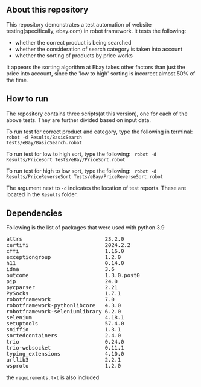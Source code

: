 ## About this repository
This repository demonstrates a test automation of website testing(specifically, ebay.com) in robot framework. It tests the following:
- whether the correct product is being searched
- whether the consideration of search category is taken into account
- whether the sorting of products by price works

It appears the sorting algorithm at Ebay takes other factors than just the price into account, since the 'low to high' sorting is incorrect almost 50% of the time.

## How to run
The repository contains three scripts(at this version), one for each of the above tests. They are further divided based on input data.

To run test for correct product and category, type the following in terminal:
<code>robot -d Results/BasicSearch Tests/eBay/BasicSearch.robot</code>

To run test for low to high sort, type the following:
<code> robot -d Results/PriceSort Tests/eBay/PriceSort.robot</code>

To run test for high to low sort, type the following:
<code> robot -d Results/PriceReverseSort Tests/eBay/PriceReverseSort.robot</code>

The argument next to `-d` indicates the location of test reports. These are located in the `Results` folder.

## Dependencies
Following is the list of packages that were used with python 3.9
<pre>
attrs                          23.2.0
certifi                        2024.2.2
cffi                           1.16.0
exceptiongroup                 1.2.0
h11                            0.14.0
idna                           3.6
outcome                        1.3.0.post0
pip                            24.0
pycparser                      2.21
PySocks                        1.7.1
robotframework                 7.0
robotframework-pythonlibcore   4.3.0
robotframework-seleniumlibrary 6.2.0
selenium                       4.18.1
setuptools                     57.4.0
sniffio                        1.3.1
sortedcontainers               2.4.0
trio                           0.24.0
trio-websocket                 0.11.1
typing_extensions              4.10.0
urllib3                        2.2.1
wsproto                        1.2.0
</pre>
the `requirements.txt` is also included